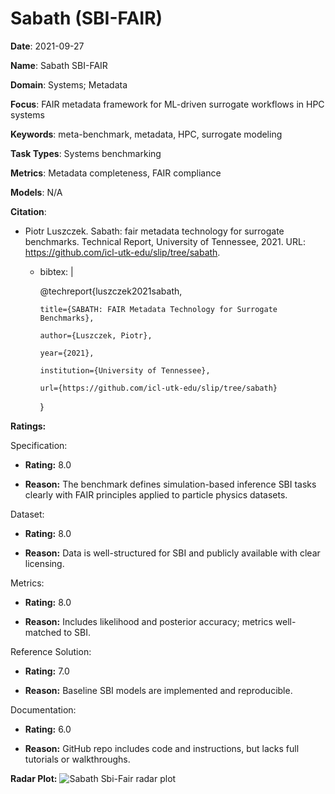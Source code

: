 # Sabath (SBI-FAIR)


**Date**: 2021-09-27


**Name**: Sabath  SBI-FAIR 


**Domain**: Systems; Metadata


**Focus**: FAIR metadata framework for ML-driven surrogate workflows in HPC systems


**Keywords**: meta-benchmark, metadata, HPC, surrogate modeling


**Task Types**: Systems benchmarking


**Metrics**: Metadata completeness, FAIR compliance


**Models**: N/A


**Citation**:


- Piotr Luszczek. Sabath: fair metadata technology for surrogate benchmarks. Technical Report, University of Tennessee, 2021. URL: https://github.com/icl-utk-edu/slip/tree/sabath.

  - bibtex: |

      @techreport{luszczek2021sabath,

        title={SABATH: FAIR Metadata Technology for Surrogate Benchmarks},

        author={Luszczek, Piotr},

        year={2021},

        institution={University of Tennessee},

        url={https://github.com/icl-utk-edu/slip/tree/sabath}

      }



**Ratings:**


Specification:


  - **Rating:** 8.0


  - **Reason:** The benchmark defines simulation-based inference  SBI  tasks clearly with FAIR principles applied to particle physics datasets. 


Dataset:


  - **Rating:** 8.0


  - **Reason:** Data is well-structured for SBI and publicly available with clear licensing. 


Metrics:


  - **Rating:** 8.0


  - **Reason:** Includes likelihood and posterior accuracy; metrics well-matched to SBI. 


Reference Solution:


  - **Rating:** 7.0


  - **Reason:** Baseline SBI models are implemented and reproducible. 


Documentation:


  - **Rating:** 6.0


  - **Reason:** GitHub repo includes code and instructions, but lacks full tutorials or walkthroughs. 


**Radar Plot:**
 ![Sabath Sbi-Fair radar plot](../../tex/images/sabath_sbi-fair_radar.png)